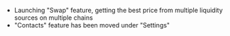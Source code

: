 - Launching "Swap" feature, getting the best price from multiple liquidity sources on multiple chains
- "Contacts" feature has been moved under "Settings"